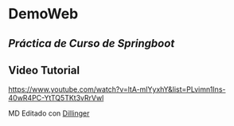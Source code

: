 # DemoWeb
## _Práctica de Curso de Springboot_

## Video Tutorial
https://www.youtube.com/watch?v=ltA-mIYyxhY&list=PLvimn1Ins-40wR4PC-YtTQ5TKt3vRrVwl



MD Editado con [Dillinger]

[Dillinger]: <https://github.com/joemccann/dillinger>
